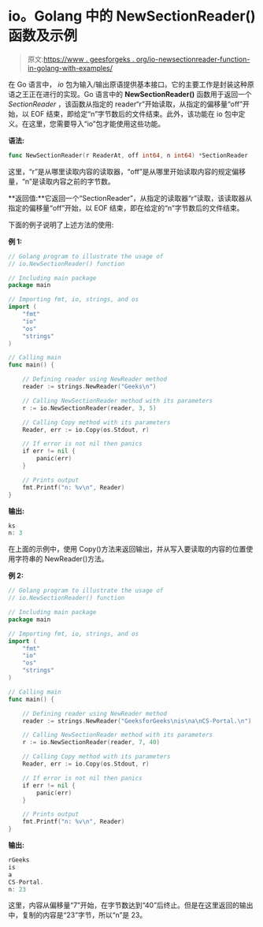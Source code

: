 # io。Golang 中的 NewSectionReader()函数及示例

> 原文:[https://www . geesforgeks . org/io-newsectionreader-function-in-golang-with-examples/](https://www.geeksforgeeks.org/io-newsectionreader-function-in-golang-with-examples/)

在 Go 语言中， *io* 包为输入/输出原语提供基本接口。它的主要工作是封装这种原语之王正在进行的实现。Go 语言中的 **NewSectionReader()** 函数用于返回一个 *SectionReader* ，该函数从指定的 reader“r”开始读取，从指定的偏移量“off”开始，以 EOF 结束，即给定“n”字节数后的文件结束。此外，该功能在 io 包中定义。在这里，您需要导入“io”包才能使用这些功能。

**语法:**

```go
func NewSectionReader(r ReaderAt, off int64, n int64) *SectionReader

```

这里，“r”是从哪里读取内容的读取器，“off”是从哪里开始读取内容的规定偏移量，“n”是读取内容之前的字节数。

**返回值:**它返回一个“SectionReader”，从指定的读取器“r”读取，该读取器从指定的偏移量“off”开始，以 EOF 结束，即在给定的“n”字节数后的文件结束。

下面的例子说明了上述方法的使用:

**例 1:**

```go
// Golang program to illustrate the usage of
// io.NewSectionReader() function

// Including main package
package main

// Importing fmt, io, strings, and os
import (
    "fmt"
    "io"
    "os"
    "strings"
)

// Calling main
func main() {

    // Defining reader using NewReader method
    reader := strings.NewReader("Geeks\n")

    // Calling NewSectionReader method with its parameters
    r := io.NewSectionReader(reader, 3, 5)

    // Calling Copy method with its parameters
    Reader, err := io.Copy(os.Stdout, r)

    // If error is not nil then panics
    if err != nil {
        panic(err)
    }

    // Prints output
    fmt.Printf("n: %v\n", Reader)
}
```

**输出:**

```go
ks
n: 3

```

在上面的示例中，使用 Copy()方法来返回输出，并从写入要读取的内容的位置使用字符串的 NewReader()方法。

**例 2:**

```go
// Golang program to illustrate the usage of
// io.NewSectionReader() function

// Including main package
package main

// Importing fmt, io, strings, and os
import (
    "fmt"
    "io"
    "os"
    "strings"
)

// Calling main
func main() {

    // Defining reader using NewReader method
    reader := strings.NewReader("GeeksforGeeks\nis\na\nCS-Portal.\n")

    // Calling NewSectionReader method with its parameters
    r := io.NewSectionReader(reader, 7, 40)

    // Calling Copy method with its parameters
    Reader, err := io.Copy(os.Stdout, r)

    // If error is not nil then panics
    if err != nil {
        panic(err)
    }

    // Prints output
    fmt.Printf("n: %v\n", Reader)
}
```

**输出:**

```go
rGeeks
is
a
CS-Portal.
n: 23

```

这里，内容从偏移量“7”开始，在字节数达到“40”后终止。但是在这里返回的输出中，复制的内容是“23”字节，所以“n”是 23。